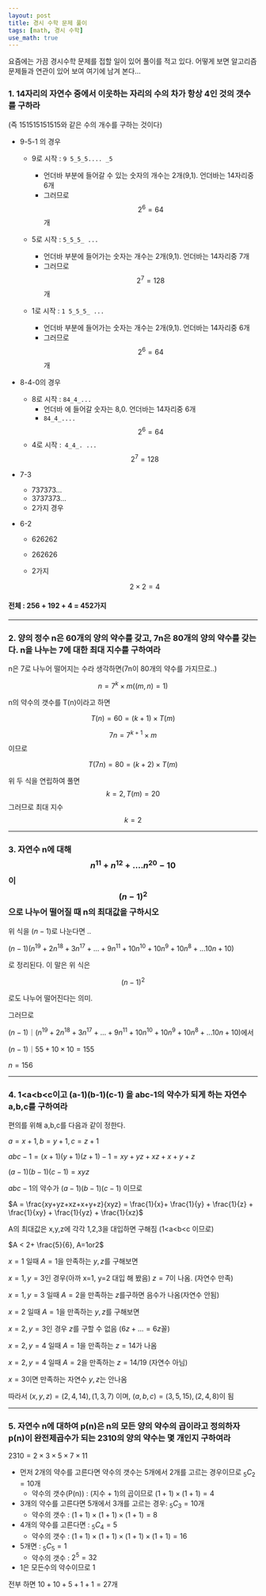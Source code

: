 ```yaml
---
layout: post
title: 경시 수학 문제 풀이
tags: [math, 경시 수학]
use_math: true
---
```


요즘에는 가끔 경시수학 문제를 접할 일이 있어 풀이를 적고 있다. 어떻게 보면 알고리즘 문제들과 연관이 있어 보여 여기에 남겨 본다...


### 1. 14자리의 자연수 중에서 이웃하는 자리의 수의 차가 항상 4인 것의 갯수를 구하라

(즉 151515151515와 같은 수의 개수를 구하는 것이다)

* 9-5-1 의 경우

  * 9로 시작 : `9 5_5_5.... _5` 

    * 언더바 부분에 들어갈 수 있는 숫자의 개수는 2개(9,1). 언더바는 14자리중 6개 
    * 그러므로 $$2^6=64$$ 개

  * 5로 시작 : `5_5_5_ ...`

    * 언더바 부분에 들어가는 숫자는 개수는 2개(9,1). 언더바는 14자리중 7개 
    * 그러므로 $$2^7 = 128$$  개

  * 1로 시작 : `1 5_5_5_ ...`

    * 언더바 부분에 들어가는 숫자는 개수는 2개(9,1). 언더바는 14자리중 6개 
    * 그러므로 $$2^6 = 64$$  개

    

* 8-4-0의 경우 

  * 8로 시작 : `84_4_...`
    * 언더바 에 들어갈 숫자는 8,0. 언더바는 14자리중 6개
    * `84_4_....` $$2^6 =64$$
  * 4로 시작 :` 4_4_. ...` $$2^7=128$$ 

* 7-3

  * 737373... 
  * 3737373... 
  * 2가지 경우

* 6-2

  * 626262

  * 262626

  * 2가지 

    $$2\times2 = 4$$

#### 전체 : 256 + 192 + 4 = 452가지



----

### 2. 양의 정수 n은 60개의 양의 약수를 갖고, 7n은 80개의 양의 약수를 갖는다. n을 나누는 7에 대한 최대 지수를 구하여라

n은 7로 나누어 떨어지는 수라 생각하면(7n이 80개의 약수를 가지므로..)

$$n = 7^k \times m ((m,n)=1)$$

n의 약수의 갯수를 T(n)이라고 하면

$$T(n)=60 = (k+1)\times T(m)$$

$$7n = 7^{k+1}\times m$$이므로

$$T(7n) = 80=(k+2)\times T(m)$$

위 두 식을 연립하여 풀면 $$k=2, T(m)=20$$  그러므로 최대 지수 $$k=2$$

---



### 3. 자연수 n에 대해 $$n^{11} + n^{12} + .... n^{20} -10$$ 이 $$(n-1)^2$$으로 나누어 떨어질 때 n의 최대값을 구하시오

위 식을 $(n-1)$로 나눈다면 .. 

$(n-1)(n^{19} + 2n^{18} + 3n^{17}+ ... + 9n^{11}+10n^{10}+ 10n^9 + 10n^8 + ... 10n +10)$

로 정리된다. 이 말은 위 식은 

$$(n-1)^2$$

로도 나누어 떨어진다는 의미. 

그러므로 

$(n-1)｜(n^{19} + 2n^{18} + 3n^{17}+ ... + 9n^{11}+10n^{10}+ 10n^9 + 10n^8 + ... 10n +10)$에서

$(n-1)｜55 + 10 \times 10 = 155$

$n=156$



---

### 4. 1<a<b<c이고 (a-1)(b-1)(c-1) 을 abc-1의 약수가 되게 하는 자연수 a,b,c를 구하여라

편의를 위해 a,b,c를 다음과 같이 정한다. 

$a = x + 1, b=y+1, c=z+1$

$abc-1 = (x+1)(y+1)(z+1)-1=xy+yz+xz + x+y+z$

$(a-1)(b-1)(c-1) = xyz$

$abc-1$의 약수가 $(a-1)(b-1)(c-1)$ 이므로

$A =  \frac{xy+yz+xz+x+y+z}{xyz} = \frac{1}{x}+ \frac{1}{y} + \frac{1}{z} + \frac{1}{xy} + \frac{1}{yz} + \frac{1}{xz}$

A의 최대값은 x,y,z에 각각 1,2,3을 대입하면 구해짐 (1<a<b<c 이므로)

$A < 2+ \frac{5}{6}, A=1or2$

$x=1$ 일때 $A=1$을 만족하는 $y,z$를 구해보면

$x=1,y=3$인 경우(아까 x=1, y=2 대입 해 봤음) $z=7$이 나옴. (자연수 만족)

$x=1, y=3$ 일때 $A=2$을 만족하는 $z$를구하면 음수가 나옴(자연수 안됨)



$x=2$ 일때 $A=1$을 만족하는 $y,z$를 구해보면

$x=2,y=3$인 경우 $z$를 구할 수 없음 ($6z+...=6z$꼴)

$x=2, y=4$ 일때 $A=1$을 만족하는 $z=14$가 나옴

$x=2, y=4$ 일때 $A=2$을 만족하는 $z=14/19$ (자연수 아님)



$x=3$이면 만족하는 자연수 $y,z$는 안나옴 

따라서 $(x,y,z) = (2,4,14),(1,3,7)$ 이며, $(a,b,c)=(3,5,15),(2,4,8)$이 됨

---

### 5. 자연수 n에 대하여 p(n)은 n의 모든 양의 약수의 곱이라고 정의하자 p(n)이 완전제곱수가 되는 2310의 양의 약수는 몇 개인지 구하여라

$2310 = 2 \times 3 \times 5 \times 7 \times 11$

* 먼저 2개의 약수를 고른다면 약수의 갯수는 5개에서 2개를 고르는 경우이므로 $_5C_2=10$개
  * 약수의 갯수(P(n)) : (지수 + 1)의 곱이므로 $(1+1)\times (1+1)=4$
* 3개의 약수를 고른다면 5개에서 3개를 고르는 경우: $_5C_3 = 10$개
  * 약수의 갯수 : $(1+1)\times (1+1)\times (1+1) = 8$
* 4개의 약수를 고른다면 : $_5C_4 = 5$
  * 약수의 갯수 : $(1+1)\times (1+1)\times (1+1)\times (1+1) = 16$
* 5개면 : $_5C_5=1$
  * 약수의 갯수 : $2^5 = 32$
* 1은 모든수의 약수이므로 1

전부 하면 $10+10+5+1+1=27$개


